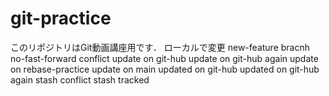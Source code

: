 # git-practice
このリポジトリはGit動画講座用です．
ローカルで変更
new-feature bracnh 
no-fast-forward
conflict
update on git-hub 
update on git-hub again
update on rebase-practice
update on main
updated on git-hub
updated on git-hub again
stash conflict
stash tracked
